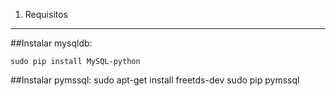 
1) Requisitos
----------------------------------

##Instalar mysqldb:

    sudo pip install MySQL-python

##Instalar pymssql:
    sudo apt-get install freetds-dev
    sudo pip pymssql

